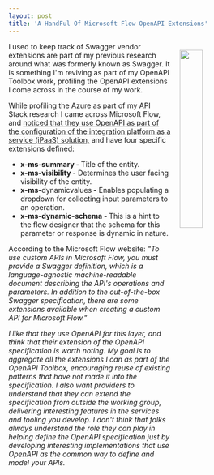 ```yaml
---
layout: post
title: 'A HandFul Of Microsoft Flow OpenAPI Extensions'
---
```

<p><a href="https://flow.microsoft.com/en-us/documentation/customapi-how-to-swagger/"><img style="padding: 15px;" src="http://kinlane-productions.s3.amazonaws.com/api_evangelist_site/blog/ms_flow_icon.jpg" alt="" width="30%" align="right" /></a></p>
<p>I used to keep track of Swagger vendor extensions are part of my previous research around what was formerly known as Swagger. It is something I'm reviving as part of my OpenAPI Toolbox work, profiling the OpenAPI extensions I come across in the course of my work.</p>
<p>While profiling the Azure as part of my API Stack research I came across Microsoft Flow, and <a href="https://flow.microsoft.com/en-us/documentation/customapi-how-to-swagger/">noticed that they use OpenAPI as part of the configuration of the integration platform as a service (iPaaS) solution,</a> and have four specific extensions defined:</p>
<ul>
<li><strong>x-ms-summary - </strong>Title of the entity.</li>
<li><strong>x-ms-visibility </strong>- Determines the user facing visibility of the entity.</li>
<li><strong>x-ms-</strong>dynamicvalues<strong> -</strong> Enables populating a dropdown for collecting input parameters to an operation.</li>
<li><strong>x-ms-dynamic-schema - </strong>This is a hint to the flow designer that the schema for this parameter or response is dynamic in nature.</li>
</ul>
<p>According to the Microsoft Flow website:<em> "To use custom APIs in Microsoft Flow, you must provide a Swagger definition, which is a language-agnostic machine-readable document describing the API's operations and parameters. In addition to the out-of-the-box Swagger specification, there are some extensions available when creating a custom API for Microsoft Flow."</em></p>
<p><em>I like that they use OpenAPI for this layer, and think that their extension of the OpenAPI specification is worth noting. My goal is to aggregate all the extensions I can as part of the OpenAPI Toolbox, encouraging reuse of existing patterns that have not made it into the specification. I also want providers to understand that they can extend the specification from outside the working group, delivering interesting features in the services and tooling you develop. I don't think that folks always understand the role they can play in helping define the OpenAPI specification just by developing interesting&nbsp;implementations that use OpenAPI as the common way to define and model your APIs.</em></p>